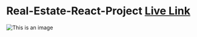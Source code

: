 # Real-Estate-React-Project  [Live Link](https://regal-genie-c987fa.netlify.app/)

![This is an image](https://i.ibb.co/L5KswG3/Reunion-Real-Estate-Project.png)
